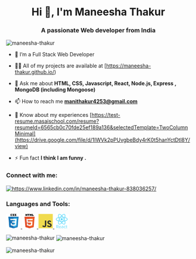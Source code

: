 
<h1 align="center">Hi 👋, I'm Maneesha Thakur</h1>
<h3 align="center">A passionate  Web developer from India</h3>




<p align="left"> <img src="https://komarev.com/ghpvc/?username=maneesha-thakur&label=Profile%20views&color=0e75b6&style=flat" alt="maneesha-thakur" /> </p>

- 🌱 I’m a Full Stack Web Developer 

- 👨‍💻 All of my projects are available at [https://maneesha-thakur.github.io/)

- 💬 Ask me about **HTML, CSS, Javascript, React, Node.js, Express , MongoDB (including Mongoose)**

- 📫 How to reach me **manithakur4253@gmail.com**

- 📄 Know about my experiences [https://test-resume.masaischool.com/resume?resumeId=6565cb0c70fde25ef189a136&selectedTemplate=TwoColumnMinimal](https://drive.google.com/file/d/1IWVk2pPUvgbeBdy4rK0t5hanYctDtl8Y/view)
  
- ⚡ Fun fact **I think I am funny .**

<h3 align="left">Connect with me:</h3>
<p align="left">
<a href="https://linkedin.com/in/https://www.linkedin.com/in/maneesha-thakur-838036257/" target="blank"><img align="center" src="https://raw.githubusercontent.com/rahuldkjain/github-profile-readme-generator/master/src/images/icons/Social/linked-in-alt.svg" alt="https://www.linkedin.com/in/maneesha-thakur-838036257/" height="30" width="40" /></a>
</p>

<h3 align="left">Languages and Tools:</h3>
<p align="left"> <a href="https://www.w3schools.com/css/" target="_blank" rel="noreferrer"> <img src="https://raw.githubusercontent.com/devicons/devicon/master/icons/css3/css3-original-wordmark.svg" alt="css3" width="40" height="40"/> </a> <a href="https://www.w3.org/html/" target="_blank" rel="noreferrer"> <img src="https://raw.githubusercontent.com/devicons/devicon/master/icons/html5/html5-original-wordmark.svg" alt="html5" width="40" height="40"/> </a> <a href="https://developer.mozilla.org/en-US/docs/Web/JavaScript" target="_blank" rel="noreferrer"> <img src="https://raw.githubusercontent.com/devicons/devicon/master/icons/javascript/javascript-original.svg" alt="javascript" width="40" height="40"/> </a> <a href="https://reactjs.org/" target="_blank" rel="noreferrer"> <img src="https://raw.githubusercontent.com/devicons/devicon/master/icons/react/react-original-wordmark.svg" alt="react" width="40" height="40"/> </a> </p>

<p><img align="left" src="https://github-readme-stats.vercel.app/api/top-langs?username=maneesha-thakur&show_icons=true&locale=en&layout=compact" alt="maneesha-thakur" /></p>

<p>&nbsp;<img align="center" src="https://github-readme-stats.vercel.app/api?username=maneesha-thakur&show_icons=true&locale=en" alt="maneesha-thakur" /></p>

<p><img align="center" src="https://github-readme-streak-stats.herokuapp.com/?user=maneesha-thakur&" alt="maneesha-thakur" /></p>
